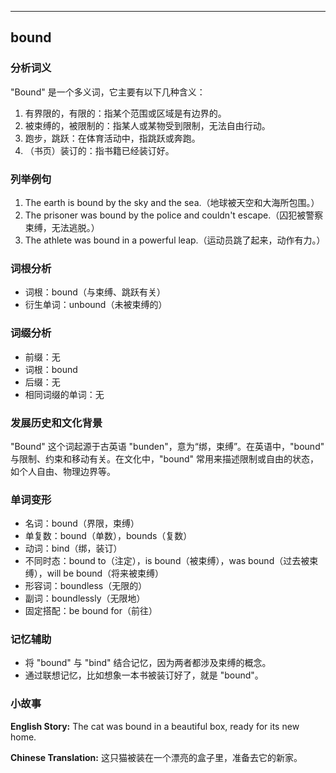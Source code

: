 
---------------
## bound
### 分析词义
"Bound" 是一个多义词，它主要有以下几种含义：
1. 有界限的，有限的：指某个范围或区域是有边界的。
2. 被束缚的，被限制的：指某人或某物受到限制，无法自由行动。
3. 跑步，跳跃：在体育活动中，指跳跃或奔跑。
4. （书页）装订的：指书籍已经装订好。

### 列举例句
1. The earth is bound by the sky and the sea.（地球被天空和大海所包围。）
2. The prisoner was bound by the police and couldn't escape.（囚犯被警察束缚，无法逃脱。）
3. The athlete was bound in a powerful leap.（运动员跳了起来，动作有力。）

### 词根分析
- 词根：bound（与束缚、跳跃有关）
- 衍生单词：unbound（未被束缚的）

### 词缀分析
- 前缀：无
- 词根：bound
- 后缀：无
- 相同词缀的单词：无

### 发展历史和文化背景
"Bound" 这个词起源于古英语 "bunden"，意为“绑，束缚”。在英语中，"bound" 与限制、约束和移动有关。在文化中，"bound" 常用来描述限制或自由的状态，如个人自由、物理边界等。

### 单词变形
- 名词：bound（界限，束缚）
- 单复数：bound（单数），bounds（复数）
- 动词：bind（绑，装订）
- 不同时态：bound to（注定），is bound（被束缚），was bound（过去被束缚），will be bound（将来被束缚）
- 形容词：boundless（无限的）
- 副词：boundlessly（无限地）
- 固定搭配：be bound for（前往）

### 记忆辅助
- 将 "bound" 与 "bind" 结合记忆，因为两者都涉及束缚的概念。
- 通过联想记忆，比如想象一本书被装订好了，就是 "bound"。

### 小故事
**English Story:**
The cat was bound in a beautiful box, ready for its new home.

**Chinese Translation:**
这只猫被装在一个漂亮的盒子里，准备去它的新家。

